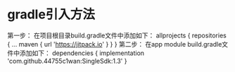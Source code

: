 # gradle引入方法
第一步：
    在项目根目录build.gradle文件中添加如下：
    allprojects {
        repositories {
            ...
            maven { url 'https://jitpack.io' }
        }
    }
第二步：
    在app module build.gradle文件中添加如下：
    dependencies {
        implementation 'com.github.44755c1wan:SingleSdk:1.3'
    }
